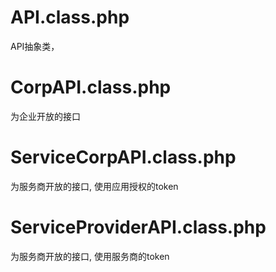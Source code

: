 # API.class.php
API抽象类，
# CorpAPI.class.php
为企业开放的接口
# ServiceCorpAPI.class.php
为服务商开放的接口, 使用应用授权的token
# ServiceProviderAPI.class.php
为服务商开放的接口, 使用服务商的token
